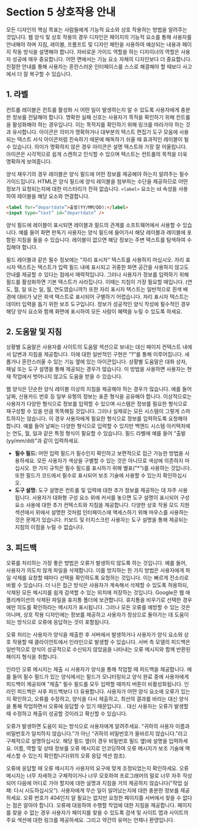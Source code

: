 # Section 5 상호작용 안내

모든 디자인의 핵심 목표는 사람들에게 기능적 요소와 상호 작용하는 방법을 알려주는 것입니다. 웹 양식 및 상호 작용의 경우 디자인은 페이지의 기능적 요소를 통해 사용자를 안내해야 하며 지침, 레이블, 프롬프트 및 디자인 패턴을 사용하여 예상되는 내용과 페이지 작동 방식을 설명해야 합니다. 자비로운 가이드 역할을 하는 디자이너의 역할은 사용자 성공에 매우 중요합니다. 어떤 면에서는 기능 요소 자체의 디자인보다 더 중요합니다. 친절한 안내를 통해 사용자는 혼란스러운 인터페이스를 스스로 해결해야 할 때보다 사고에서 더 잘 복구할 수 있습니다.

## 1. 라벨

컨트롤 레이블은 컨트롤 활성화 시 어떤 일이 발생하는지 알 수 있도록 사용자에게 충분한 정보를 전달해야 합니다. 명확한 실패 신호는 사용자가 목적을 확인하기 위해 컨트롤을 활성화해야 하는 경우입니다. 이는 목적지를 확인하기 위해 링크를 따라가야 하는 것과 유사합니다. 아이콘은 의미가 명확하거나 대부분의 텍스트 편집기 도구 모음에 사용되는 텍스트 서식 아이콘처럼 친숙하기 때문에 해독하기 쉬울 때 효과적인 레이블이 될 수 있습니다. 의미가 명확하지 않은 경우 아이콘은 설명 텍스트와 가장 잘 어울립니다. 아이콘은 시각적으로 쉽게 스캔하고 인식할 수 있으며 텍스트는 컨트롤의 목적을 더욱 명확하게 보여줍니다.

양식 채우기의 경우 레이블은 양식 필드에 어떤 정보를 제공해야 하는지 알려주는 필수 가이드입니다. HTML은 양식 필드에 양식 레이블을 첨부하는 수단을 제공하므로 어떤 정보가 요청되는지에 대한 미스터리가 전혀 없습니다. `<label>` 요소는 id 속성을 사용하여 레이블을 해당 요소와 연결합니다.

```HTML
<label for=”departdate”>출발(YY/MM/DD):</label>
<input type=”text” id=”departdate” />
```

양식 필드에 레이블이 표시되면 레이블과 필드의 관계를 소프트웨어에서 사용할 수 있습니다. 예를 들어 화면 판독기 사용자는 양식 필드에 들어가서 해당 레이블과 레이블에 포함된 지침을 들을 수 있습니다. 레이블이 없으면 해당 정보는 주변 텍스트를 탐색하여 수집해야 합니다.

필드 레이블과 같은 필수 정보에는 "자리 표시자" 텍스트를 사용하지 마십시오. 자리 표시자 텍스트는 텍스트가 입력 필드 내에 표시되고 귀중한 화면 공간을 사용하지 않고도 안내를 제공할 수 있다는 점에서 매력적입니다. 그러나 사용자가 정보를 입력하기 위해 필드를 활성화하면 기본 텍스트가 사라집니다. 이때는 지침이 가장 필요할 때입니다. (연도, 월, 일 또는 일, 월, 연도였습니까?) 또한 자리 표시자 텍스트는 일반적으로 흰색 배경에 대비가 낮은 회색 텍스트로 표시되어 구별하기 어렵습니다. 자리 표시자 텍스트는 데이터 입력을 돕기 위한 보조 도구입니다. 정보가 성공적인 양식 작성에 필수적인 경우 해당 양식 요소와 함께 화면에 표시하여 모든 사람이 혜택을 누릴 수 있도록 하세요.

## 2. 도움말 및 지침

상황별 도움말은 사용자를 사이트의 도움말 섹션으로 보내는 대신 페이지 컨텍스트 내에서 답변과 지침을 제공합니다. 이에 대한 일반적인 구현은 “?”를 통해 이루어집니다. 새롭거나 혼란스러울 수 있는 기능 옆에 있는 아이콘입니다. 상황별 도움말은 대화 상자, 패널 또는 도구 설명을 통해 제공되는 경우가 많습니다. 이 방법을 사용하면 사용자는 현재 작업에서 벗어나지 않고도 도움을 받을 수 있습니다.

웹 양식은 단순한 양식 레이블 이상의 지침을 제공해야 하는 경우가 많습니다. 예를 들어 날짜, 신용카드 번호 등 일부 유형의 정보는 표준 형식을 공유해야 합니다. 이상적으로는 사용자가 다양한 형식으로 정보를 입력할 수 있으며 시스템은 정보를 필요한 형식으로 재구성할 수 있을 만큼 똑똑해질 것입니다. 그러나 실제로는 모든 시스템이 그렇게 스마트하지는 않습니다. 이 경우 사용자에게 필요한 형식으로 정보를 입력하도록 요청해야 합니다. 예를 들어 날짜는 다양한 형식으로 입력할 수 있지만 백엔드 시스템 아키텍처에는 연도, 월, 일과 같은 특정 형식이 필요할 수 있습니다. 필드 라벨에 예를 들어 "출발(yy/mm/dd)"과 같이 입력하세요.

- **필수 필드:** 어떤 입력 필드가 필수인지 확인하고 보편적으로 접근 가능한 방법을 사용하세요. 모든 사용자가 색상을 구별할 수 있는 것은 아니므로 색상에 의존하지 마십시오. 한 가지 규칙은 필수 필드를 표시하기 위해 별표("\*")를 사용하는 것입니다. 또한 필드가 코드에서 필수로 표시되어 보조 기술에 사용할 수 있는지 확인하십시오.
- **도구 설명:** 도구 설명은 컨트롤 및 입력에 대한 추가 정보를 제공하는 데 자주 사용됩니다. 사용자가 대화형 구성 요소 위에 커서를 놓으면 도구 설명이 표시되어 구성 요소 사용에 대한 추가 컨텍스트와 지침을 제공합니다. 다양한 상호 작용 모드 지원 섹션에서 위에서 설명한 것처럼 인터페이스에 액세스하기 위해 마우스를 사용하는 것은 문제가 있습니다. 키보드 및 터치스크린 사용자는 도구 설명을 통해 제공되는 지침의 이점을 누릴 수 없습니다.

## 3. 피드백

오류를 처리하는 가장 좋은 방법은 오류가 발생하지 않도록 하는 것입니다. 예를 들어, 사용자가 의도치 않게 파일을 삭제합니다. 이를 방지하는 한 가지 방법은 사용자에게 파일 삭제를 요청할 때마다 선택을 확인하도록 요청하는 것입니다. 이는 빠르게 잔소리로 바뀔 수 있습니다. 더 나은 접근 방식은 사용자가 계속해서 삭제할 수 있도록 허용하되, 삭제된 모든 메시지를 쉽게 검색할 수 있는 위치에 저장하는 것입니다. Google은 웹 애플리케이션의 삭제된 파일을 휴지통 폴더에 보관합니다. 휴지통을 비우기로 선택한 경우에만 의도를 확인하라는 메시지가 표시됩니다. 그러나 모든 오류를 예방할 수 있는 것은 아니며, 상호 작용 디자인에는 정보를 제공하고 사용자가 정상으로 돌아가는 데 도움이 되는 방식으로 오류에 응답하는 것이 포함됩니다.

오류 처리는 사용자가 양식을 제출한 후 서버에서 발생하거나 사용자가 양식 요소와 상호 작용할 때 클라이언트에서 인라인으로 발생할 수 있습니다. 서버 측 모델의 피드백은 일반적으로 양식이 성공적으로 수신되지 않았음을 나타내는 오류 메시지와 함께 반환된 페이지 형식을 취합니다.

인라인 오류 메시지는 제출 시 사용자가 양식을 통해 작업할 때 피드백을 제공합니다. 예를 들어 필수 필드가 있는 양식에서는 필드가 모니터링되고 양식 완료 중에 사용자에게 피드백이 제공되며 "제출" 필수 필드를 모두 입력할 때까지 버튼이 비활성화됩니다. 인라인 피드백은 사후 피드백보다 더 유용합니다. 사용자가 어떤 양식 요소에 오류가 있는지 확인하고, 오류를 수정하고, 양식을 다시 제출하고, 최선의 결과를 바라는 대신 양식을 통해 작업하면서 오류에 응답할 수 있기 때문입니다. . 대신 사용자는 오류가 발생할 때 수정하고 제출이 성공할 것이라고 확신할 수 있습니다.

오류가 발생하면 도움이 되는 방식으로 사용자에게 알려주세요. “귀하의 사용자 이름과 비밀번호가 일치하지 않습니다.”가 아닌 “귀하의 비밀번호가 올바르지 않습니다.”라고 구체적으로 설명하십시오. 해당 필드 옆(이 경우 비밀번호 필드 옆)에 설명을 입력하세요. 이름, 역할 및 상태 정보를 오류 메시지로 인코딩하여 오류 메시지가 보조 기술에 액세스할 수 있는지 확인합니다(위의 오류 응답 섹션 참조).

오류에 응답할 때 오류 메시지가 사용자의 요구에 맞게 조정되었는지 확인하세요. 오류 메시지는 너무 자세하고 구체적이거나 너무 모호하여 프로그래머의 말로 너무 자주 작성되어 다음에 어디로 가야 할지에 대한 설명과 지침을 거의 제공하지 않습니다("작업 실패: 다시 시도하십시오"). 사용자에게 무슨 일이 일어났는지에 대한 충분한 정보를 제공하세요. 오류 번호가 404인지 알 필요는 없지만 요청한 페이지를 서버에서 찾을 수 없다는 점은 알아야 합니다. 오류에 대응하여 수행할 작업에 대한 지침을 제공합니다. 페이지를 찾을 수 없는 경우 사용자가 페이지를 찾을 수 있도록 검색 및 사이트 맵과 사이트의 주요 섹션에 대한 링크를 제공하세요. 그리고 약간의 유머는 언제나 환영입니다.
